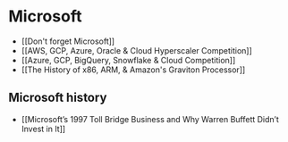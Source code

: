 # Microsoft

- [[Don't forget Microsoft]]
- [[AWS, GCP, Azure, Oracle & Cloud Hyperscaler Competition]]
- [[Azure, GCP, BigQuery, Snowflake & Cloud Competition]]
- [[The History of x86, ARM, & Amazon's Graviton Processor]]



## Microsoft history
- [[Microsoft’s 1997 Toll Bridge Business and Why Warren Buffett Didn’t Invest in It]]